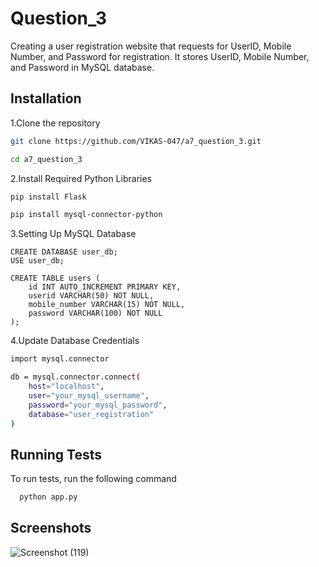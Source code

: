 
# Question_3

Creating a user registration website that requests for
UserID, Mobile Number, and Password for registration. It stores UserID, Mobile
Number, and Password in MySQL database.




## Installation

1.Clone the repository 

```bash
git clone https://github.com/VIKAS-047/a7_question_3.git
```

```bash
cd a7_question_3
```
2.Install Required Python Libraries

```bash
pip install Flask
```

```bash
pip install mysql-connector-python
```

3.Setting Up MySQL Database

```bask
CREATE DATABASE user_db;
USE user_db;

CREATE TABLE users (
    id INT AUTO_INCREMENT PRIMARY KEY,
    userid VARCHAR(50) NOT NULL,
    mobile_number VARCHAR(15) NOT NULL,
    password VARCHAR(100) NOT NULL
);
```

4.Update Database Credentials

```bash
import mysql.connector

db = mysql.connector.connect(
    host="localhost",
    user="your_mysql_username",
    password="your_mysql_password",
    database="user_registration"
)
```


## Running Tests

To run tests, run the following command

```bash
  python app.py
```


## Screenshots
![Screenshot (119)](https://github.com/user-attachments/assets/877829f2-4b2f-49f1-b6ef-2b893dceedd1)



